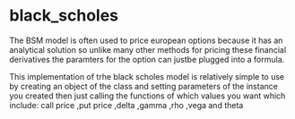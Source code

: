 # black_scholes
The BSM model is often used to price european options because it has an analytical solution so unlike many other methods for pricing
these  financial derivatives the paramters for the option can justbe plugged into a formula.

This implementation of trhe black scholes model is relatively simple to use by creating an object of the class
and setting parameters of the instance you created then just calling the functions of which values you want which include:
 call price 
,put price 
,delta
,gamma
,rho
,vega
 and theta
